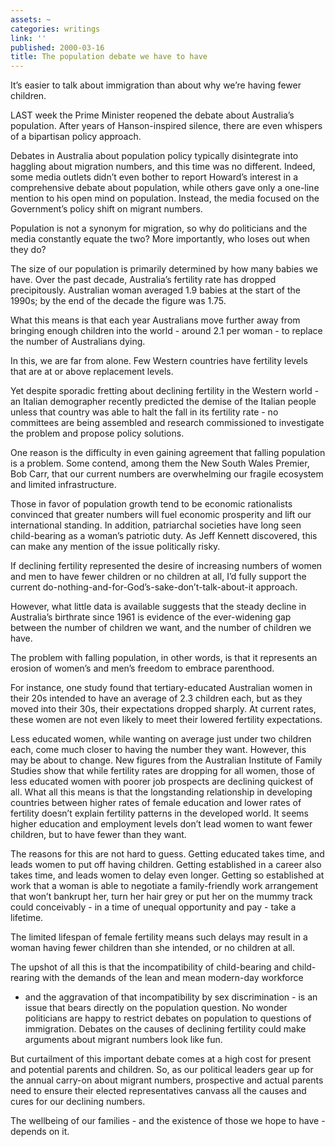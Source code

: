 ```yaml
---
assets: ~
categories: writings
link: ''
published: 2000-03-16
title: The population debate we have to have
---
```

It’s easier to talk about immigration than about why we’re having fewer
children.

LAST week the Prime Minister reopened the debate about Australia’s
population. After years of Hanson-inspired silence, there are even
whispers of a bipartisan policy approach.

Debates in Australia about population policy typically disintegrate into
haggling about migration numbers, and this time was no different.
Indeed, some media outlets didn’t even bother to report Howard’s
interest in a comprehensive debate about population, while others gave
only a one-line mention to his open mind on population. Instead, the
media focused on the Government’s policy shift on migrant numbers.

Population is not a synonym for migration, so why do politicians and the
media constantly equate the two? More importantly, who loses out when
they do?

The size of our population is primarily determined by how many babies we
have. Over the past decade, Australia’s fertility rate has dropped
precipitously. Australian woman averaged 1.9 babies at the start of the
1990s; by the end of the decade the figure was 1.75.

What this means is that each year Australians move further away from
bringing enough children into the world - around 2.1 per woman - to
replace the number of Australians dying.

In this, we are far from alone. Few Western countries have fertility
levels that are at or above replacement levels.

Yet despite sporadic fretting about declining fertility in the Western
world - an Italian demographer recently predicted the demise of the
Italian people unless that country was able to halt the fall in its
fertility rate - no committees are being assembled and research
commissioned to investigate the problem and propose policy solutions.

One reason is the difficulty in even gaining agreement that falling
population is a problem. Some contend, among them the New South Wales
Premier, Bob Carr, that our current numbers are overwhelming our fragile
ecosystem and limited infrastructure.

Those in favor of population growth tend to be economic rationalists
convinced that greater numbers will fuel economic prosperity and lift
our international standing. In addition, patriarchal societies have long
seen child-bearing as a woman’s patriotic duty. As Jeff Kennett
discovered, this can make any mention of the issue politically risky.

If declining fertility represented the desire of increasing numbers of
women and men to have fewer children or no children at all, I’d fully
support the current do-nothing-and-for-God’s-sake-don’t-talk-about-it
approach.

However, what little data is available suggests that the steady decline
in Australia’s birthrate since 1961 is evidence of the ever-widening gap
between the number of children we want, and the number of children we
have.

The problem with falling population, in other words, is that it
represents an erosion of women’s and men’s freedom to embrace
parenthood.

For instance, one study found that tertiary-educated Australian women in
their 20s intended to have an average of 2.3 children each, but as they
moved into their 30s, their expectations dropped sharply. At current
rates, these women are not even likely to meet their lowered fertility
expectations.

Less educated women, while wanting on average just under two children
each, come much closer to having the number they want. However, this may
be about to change. New figures from the Australian Institute of Family
Studies show that while fertility rates are dropping for all women,
those of less educated women with poorer job prospects are declining
quickest of all. What all this means is that the longstanding
relationship in developing countries between higher rates of female
education and lower rates of fertility doesn’t explain fertility
patterns in the developed world. It seems higher education and
employment levels don’t lead women to want fewer children, but to have
fewer than they want.

The reasons for this are not hard to guess. Getting educated takes time,
and leads women to put off having children. Getting established in a
career also takes time, and leads women to delay even longer. Getting so
established at work that a woman is able to negotiate a family-friendly
work arrangement that won’t bankrupt her, turn her hair grey or put her
on the mummy track could conceivably - in a time of unequal opportunity
and pay - take a lifetime.

The limited lifespan of female fertility means such delays may result in
a woman having fewer children than she intended, or no children at all.

The upshot of all this is that the incompatibility of child-bearing and
child-rearing with the demands of the lean and mean modern-day workforce
- and the aggravation of that incompatibility by sex discrimination - is
an issue that bears directly on the population question. No wonder
politicians are happy to restrict debates on population to questions of
immigration. Debates on the causes of declining fertility could make
arguments about migrant numbers look like fun.

But curtailment of this important debate comes at a high cost for
present and potential parents and children. So, as our political leaders
gear up for the annual carry-on about migrant numbers, prospective and
actual parents need to ensure their elected representatives canvass all
the causes and cures for our declining numbers.

The wellbeing of our families - and the existence of those we hope to
have - depends on it.